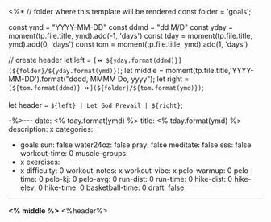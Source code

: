 <%*
// folder where this template will be rendered
const folder = 'goals';

const ymd = "YYYY-MM-DD"
const ddmd = "dd M/D"
const yday = moment(tp.file.title, ymd).add(-1, 'days')
const tday = moment(tp.file.title, ymd).add(0, 'days')
const tom = moment(tp.file.title, ymd).add(1, 'days')

// create header
let left = `[⏪ ${yday.format(ddmd)}](${folder}/${yday.format(ymd)})`;
let middle = moment(tp.file.title,'YYYY-MM-DD').format("dddd, MMMM Do, yyyy");
let right = `[${tom.format(ddmd)} ⏩](${folder}/${tom.format(ymd)})`;

let header =  `${left} | Let God Prevail | ${right}`;

-%>---
date: <% tday.format(ymd) %>
title: <% tday.format(ymd) %>
description: x
categories:
  - goals
sun: false
water24oz: false
pray: false
meditate: false
sss: false
workout-time: 0
muscle-groups:
  - x
exercises:
  - x
difficulty: 0
workout-notes: x
workout-vibe: x
pelo-warmup: 0
pelo-time: 0
pelo-kj: 0
pelo-avg: 0
run-dist: 0
run-time: 0
hike-dist: 0
hike-elev: 0
hike-time: 0
basketball-time: 0
draft: false
---
**<% middle %>**
<%header%>



